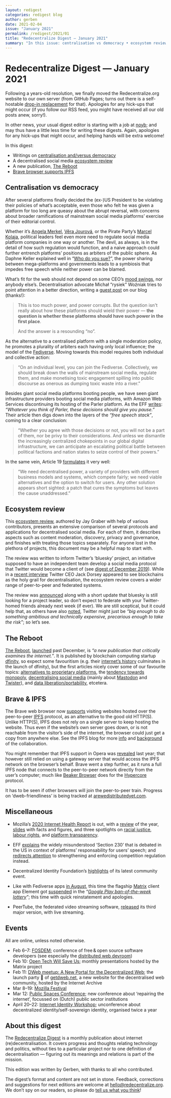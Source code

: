 ```yaml
---
layout: redigest
categories: redigest blog
author: gerben
date: 2021-02-04
issue: "January 2021"
permalink: /redigest/2021/01
title: "Redecentralize Digest — January 2021"
summary: "In this issue: centralisation vs democracy • ecosystem review • Brave & IPFS • etc."
---
```


Redecentralize Digest — January 2021
====================================

Following a years-old resolution, we finally moved the Redecentralize.org website to our own server (from GitHub Pages; turns out there is a self-hostable [drop-in replacement][] for that). Apologies for any hick-ups that might occur (if you follow our RSS feed, you might have received all our old posts anew, sorry!).

In other news, your usual digest editor is starting with a job at [noyb][]; and may thus have a little less time for writing these digests. Again, apologies for any hick-ups that might occur, and helping hands will be extra welcome!

In this digest:
- Writings on [centralisation and/versus democracy](#centralisation-vs-democracy)
- A decentralised social media [ecosystem review](#ecosystem-review)
- A new publication, [The Reboot](#the-reboot)
- [Brave browser supports IPFS](#brave--ipfs)

[drop-in replacement]: https://docs.cloudron.io/apps/githubpages/
[noyb]: https://noyb.eu/


## Centralisation vs democracy

After several platforms finally decided the (ex-)US President to be violating their policies of what’s acceptable, even those who felt he was given a platform for too long are queasy about the abrupt reversal, with concerns about broader ramifications of mainstream social media platforms’ exercise of their editorial control.

Whether it’s [Angela Merkel][], [Věra Jourová][], or the Pirate Party’s [Marcel Kolaja][], political leaders feel even more need to regulate social media platform companies in one way or another. The devil, as always, is in the detail of how such regulation would function, and a naive approach could further entrench platforms’ positions as arbiters of the public sphere. As Daphne Keller explained well in “[Who do you sue?][]”, the power sharing between mega-platforms and governments leads to a symbiosis that impedes free speech while neither power can be blamed.

What’s fit for the web should not depend on some CEO’s [mood swings][], nor anybody else’s. Decentralisation advocate Michał “rysiek” Woźniak tries to point attention in a better direction, writing a [guest post][] on our blog (thanks!):

> This is too much power, and power corrupts. But the question isn't really about how these platforms should wield their power — **the question is whether these platforms should have such power in the first place**.
>
> And the answer is a resounding “no”.

As the alternative to a centralised platform with a single moderation policy, he promotes a plurality of arbiters each having only local influence; the model of the [Fediverse][]. Moving towards this model requires both individual and collective action:

> “On an individual level, you can join the Fediverse. Collectively, we should break down the walls of mainstream social media, regulate them, and make monetising toxic engagement spilling into public discourse as onerous as dumping toxic waste into a river.”

Besides giant social media platforms booting people, we have seen giant infrastructure providers booting social media platforms, with Amazon Web Services discontinuing its hosting of the Parler platform. As the EFF [writes][]: *“Whatever you think of Parler, these decisions should give you pause.”* Their article then digs down into the layers of the *“free speech stack”*, coming to a clear conclusion:

> “Whether you agree with those decisions or not, you will not be a part of them, nor be privy to their considerations. And unless we dismantle the increasingly centralized chokepoints in our global digital infrastructure, we can anticipate an escalating political battle between political factions and nation states to seize control of their powers.”

In the same vein, Article 19 [formulates][] it very well:

> “We need decentralised power, a variety of providers with different business models and systems, which compete fairly; we need viable alternatives and the option  to switch for users. Any other solution appears short sighted: a patch that cures the symptoms but leaves the cause unaddressed.”

[Angela Merkel]: https://www.politico.eu/article/angela-merkel-european-leaders-question-twitter-donald-trump-ban/
[Věra Jourová]: https://www.politico.eu/article/jourova-big-techs-trump-bans-dangerous-for-free-speech/
[Marcel Kolaja]: https://mastodon.pirati.cz/@marcel_kolaja/105612569304369638
[Who do you sue?]: https://www.hoover.org/research/who-do-you-sue "Who do you sue? State and platform power over free speech · Daphne Keller · Jan 2019"
[guest post]: https://redecentralize.org/blog/2021/01/18/centralization-is-a-danger-to-democracy "Centralisation is a danger to democracy · Michał “rysiek” Woźniak · 18 Jan 2021"
[Fediverse]: https://en.wikipedia.org/wiki/Fediverse "The Fediverse is the social network consisting of independently hosted community servers (‘instances’), that interact using (primarily) the ActivityPub protocol"
[writes]: https://www.eff.org/deeplinks/2021/01/beyond-platforms-private-censorship-parler-and-stack "Beyond Platforms: Private Censorship, Parler, and the Stack · Jillian C. York, Corynne McSherry, and Danny O'Brien · 11 Jan 2021"
[mood swings]: https://arstechnica.com/tech-policy/2017/08/cloudflare-ceo-the-people-behind-the-daily-stormer-are-assholes/ "Cloudflare CEO says his Daily Stormer takedown was “arbitrary” and “dangerous” · Timothy B. Lee / Ars Technica · 17 Aug 2017"
[formulates]: https://www.article19.org/resources/us-a-capitol-riot-and-big-tech-takes-a-stand-but-is-it-the-one-we-want/ "US: A Capitol riot and Big Tech takes a stand: but is it the one we want? · Maria Luisa Stasi / Article 19 · 12 Jan 2021"


## Ecosystem review

This [ecosystem review][], authored by Jay Graber with help of various contributors, presents an extensive comparison of several protocols and applications for decentralised social media. For each of them, it describes aspects such as content moderation, discovery, privacy and governance, and finishes with treating those topics separately. For anyone lost in the plethora of projects, this document may be a helpful map to start with.

The review was written to inform Twitter’s ‘bluesky’ project, an initiative supposed to have an independent team develop a social media protocol that Twitter would become a client of (see [digest of December 2019][]). While in a [recent interview][] Twitter CEO Jack Dorsey appeared to see blockchains as the holy grail for decentralisation, the ecosystem review covers a wider range of peer-to-peer and federated systems.

The review was [announced][] along with a short update that bluesky is still looking for a project leader, so don’t expect to federate with your Twitter-homed friends already next week (if ever). We are still sceptical, but it could help that, as others have also [noted][], Twitter might just be *“big enough to do something ambitious and technically expensive, precarious enough to take the risk”*; so let’s see.

[ecosystem review]: https://matrix.org/_matrix/media/r0/download/twitter.modular.im/981b258141aa0b197804127cd2f7d298757bad20
[digest of December 2019]: https://redecentralize.org/redigest/2019/12#twitter-will-invent-a-decentralised-social-media-protocol
[recent interview]: https://www.youtube.com/embed/L8aG_ekh6EQ?rel=0&iv_load_policy=3&modestbranding=1&autoplay=1&start=1531 "Jack Dorsey Discusses Disinformation, Bitcoin, and the Open Internet · Oslo Freedom Forum · 25 Sep 2020 (25:31 into the recording)"
[announced]: https://twitter.com/bluesky/status/1352302821140549632
[noted]: https://www.eff.org/deeplinks/2021/01/twitter-and-interoperability-some-thoughts-peanut-gallery "Twitter and Interoperability: Some Thoughts From the Peanut Gallery · Cory Doctorow / EFF · 25 Jan 2021"


## The Reboot

[The Reboot][], [launched][] past December, is *“a new publication that critically examines the internet.”*. It is published by blockchain computing startup [dfinity][], so expect some favouritism (e.g. their [internet’s history][] culminates in the launch of dfinity), but the first articles nicely cover some of our favourite topics: [alternatives to proprietary platforms][], the [tendency towards monopoly][], [decentralising social media][] (mainly about [Mastodon][] and [Twister][]), and [data liberation/portability][], etcetera.

[The Reboot]: https://thereboot.com/
[launched]: http://eepurl.com/hk7K3v "Introducing The Reboot! · DFINITY · 8 Dec 2020"
[dfinity]: https://dfinity.org/
[internet’s history]: https://thereboot.com/internet-evolution-a-timeline-history-of-the-network/
[alternatives to proprietary platforms]: https://thereboot.com/toward-a-digital-economy-thats-truly-collaborative-not-exploitative/ "Toward a Digital Economy That’s Truly Collaborative, Not Exploitative · Samer Hassan / The Reboot · 8 Dec 2020"
[tendency towards monopoly]: https://thereboot.com/monopoly-machine-understanding-the-system-that-shapes-the-internet/ "Monopoly Machine: Understanding the System That Shapes the Internet · Emma Johanningsmeier / The Reboot · 8 Dec 2020"
[decentralising social media]: https://thereboot.com/creating-decentralized-social-media-alternatives-to-facebook-and-twitter/ "Creating Decentralized Social Media Alternatives to Facebook and Twitter · Robert W. Gehl / The Reboot · 28 Dec 2020"
[Mastodon]: https://joinmastodon.org/ "Mastodon is software resembling Twitter, but federating like email, so the social network (the ‘Fediverse’) spans across independent instances."
[Twister]: http://twister.net.co/ "Twister is/was an early (≥2013) peer-to-peer microblogging platform based on the Bitcoin and Bittorrent protocols"
[data liberation/portability]: https://thereboot.com/data-liberation-a-step-toward-fixing-big-techs-competition-problems/ "Data Liberation: A Step Toward Fixing Big Tech’s Competition Problems · Gabriel Nicholas / The Reboot · 11 Jan 2021"


## Brave & IPFS

The Brave web browser now [supports][] visiting websites hosted over the peer-to-peer [IPFS][] protocol, as an alternative to the good old HTTP(S). Unlike HTTP(S), IPFS does not rely on a single server to keep hosting the website. Thus even if the website’s own server goes down, or is not reachable from the visitor’s side of the internet, the browser could just get a copy from anywhere else. See the IPFS blog for more [info][] and [background][] of the collaboration.

You might remember that IPFS support in Opera was [revealed][] last year; that however still relied on using a gateway server that would access the IPFS network on the browser’s behalf. Brave went a step further, as it runs a full IPFS node that connects to the peer-to-peer network directly from the user’s computer; much like [Beaker Browser][] does for the [Hypercore][] protocol.

It has to be seen if other browsers will join the peer-to-peer train. Progress on ‘dweb-friendliness’ is being tracked at [arewedistributedyet.com][].

[supports]: https://brave.com/ipfs-support/
[IPFS]: https://ipfs.io "InterPlanetary File System; a peer-to-peer hypermedia protocol"
[Beaker browser]: https://beakerbrowser.com/ "“Beaker is an experimental Web browser with a peer-to-peer protocol for building decentralized websites and apps.”"
[Hypercore]: https://hypercore-protocol.org/ "“Hypercore is a distributed append-only log … Think lightweight blockchain crossed with BitTorrent.”"
[info]: https://blog.ipfs.io/2021-01-19-ipfs-in-brave/
[background]: https://blog.ipfs.io/2021-01-21-how-we-put-ipfs-in-brave/
[revealed]: https://blog.ipfs.io/2020-03-30-ipfs-in-opera-for-android/
[arewedistributedyet.com]: https://arewedistributedyet.com/


## Miscellaneous

- Mozilla’s [2020 Internet Health Report][] is out, with a [review][] of the year, [slides][] with facts and figures, and three spotlights on [racial justice][], [labour rights][], and [platform transparency][].

[2020 Internet Health Report]: https://2020.internethealthreport.org/
[review]: https://2020.internethealthreport.org/year-in-review/
[slides]: https://2020.internethealthreport.org/slideshow-internet-health/
[racial justice]: https://2020.internethealthreport.org/spotlights/racial-justice-decode-the-default/
[labour rights]: https://2020.internethealthreport.org/spotlights/labor-rights-unlock-data-power/
[platform transparency]: https://2020.internethealthreport.org/spotlights/transparency-real-change-how/


- EFF [explains][] the widely misunderstood ‘Section 230’ that is debated in the US in context of platforms’ responsability for users’ speech; and [redirects attention][] to strengthening and enforcing competition regulation instead.

[explains]: https://www.eff.org/deeplinks/2020/12/section-230-good-actually
[redirects attention]: https://www.eff.org/deeplinks/2021/01/its-not-230-you-hate-its-oligopolies


- Decentralized Identity Foundation’s [highlights][] of its latest community event.

[highlights]: https://medium.com/decentralized-identity/dif-face-to-face-jan-2021-highlights-89e78cb80f54 "DIF Face to Face Jan 2021 Highlights · Decentralized Identity Foundation · 27 Jan 2021"


- Like with Fediverse apps [in August][], this time the flagship [Matrix][] client app Element got [suspended][] in the *“[Google Play ban-of-the-week lottery][]”*; this time with quick reinstatement and apologies.

[in August]: https://redecentralize.org/redigest/2020/08#dont-shoot-the-messenger
[Matrix]: https://matrix.org
[suspended]: https://element.io/blog/element-on-google-play-store/
[Google Play ban-of-the-week lottery]: https://arstechnica.com/gadgets/2021/01/google-play-bans-open-source-matrix-client-element-citing-abusive-content/


- PeerTube, the federated video streaming software, [released][] its third major version, with live streaming.

[released]: https://framablog.org/2021/01/07/peertube-v3-its-a-live-a-liiiiive/


## Events

All are online, unless noted otherwise.

- Feb 6–7: [FOSDEM](https://fosdem.org/); conference of free & open source software developers (see especially the [distributed web devroom](https://fosdem.org/2021/schedule/track/beyond_blockchain_distributed_web/))
- Feb 10: [Open Tech Will Save Us](https://matrix.org/open-tech-will-save-us/); monthly presentations hosted by the Matrix project
- Feb 11: [DWeb meetup: A New Portal for the Decentralized Web](https://www.eventbrite.com/e/dweb-meetup-february-a-new-portal-for-the-decentralized-web-tickets-140004147173); the launch party 🎉 of [getdweb.net](https://getdweb.net), a new website for the decentralised web community, hosted by the Internet Archive
- Mar 8–19: [Mozilla Festival](https://www.mozillafestival.org/)
- Mar 12: [Public Spaces Conference](https://publicspaces.net/conference-2021/); new conference about ‘repairing the internet’, focussed on (Dutch) public sector institutions
- April 20–22: [Internet Identity Workshop](https://internetidentityworkshop.com/); unconference about decentralized identity/self-sovereign identity, organised twice a year


## About this digest

The [Redecentralize Digest](https://redecentralize.org/redigest/) is a monthly publication about internet (re)decentralisation. It covers progress and thoughts relating technology and politics, without ties to a particular project nor to one definition of decentralisation — figuring out its meanings and relations is part of the mission.

This edition was written by Gerben, with thanks to all who contributed.

The digest’s format and content are not set in stone. Feedback, corrections and suggestions for next editions are welcome at <hello@redecentralize.org>. We don’t spy on our readers, so please do [tell us what you think](mailto:hello@redecentralize.org?subject=ReDigest%20feedback&body=I%20find%20ReDigest%20_____.%20It%20would%20be%20%28even%29%20better%20if%20_____.)!
